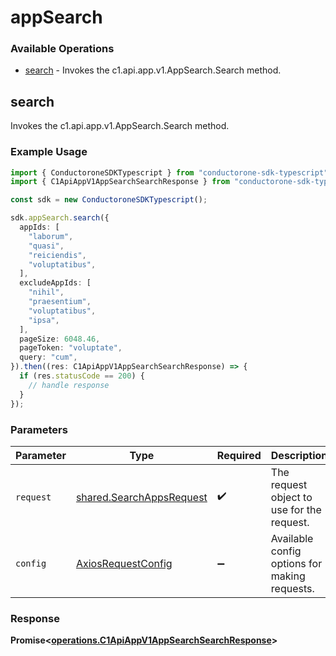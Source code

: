 # appSearch

### Available Operations

* [search](#search) - Invokes the c1.api.app.v1.AppSearch.Search method.

## search

Invokes the c1.api.app.v1.AppSearch.Search method.

### Example Usage

```typescript
import { ConductoroneSDKTypescript } from "conductorone-sdk-typescript";
import { C1ApiAppV1AppSearchSearchResponse } from "conductorone-sdk-typescript/dist/sdk/models/operations";

const sdk = new ConductoroneSDKTypescript();

sdk.appSearch.search({
  appIds: [
    "laborum",
    "quasi",
    "reiciendis",
    "voluptatibus",
  ],
  excludeAppIds: [
    "nihil",
    "praesentium",
    "voluptatibus",
    "ipsa",
  ],
  pageSize: 6048.46,
  pageToken: "voluptate",
  query: "cum",
}).then((res: C1ApiAppV1AppSearchSearchResponse) => {
  if (res.statusCode == 200) {
    // handle response
  }
});
```

### Parameters

| Parameter                                                            | Type                                                                 | Required                                                             | Description                                                          |
| -------------------------------------------------------------------- | -------------------------------------------------------------------- | -------------------------------------------------------------------- | -------------------------------------------------------------------- |
| `request`                                                            | [shared.SearchAppsRequest](../../models/shared/searchappsrequest.md) | :heavy_check_mark:                                                   | The request object to use for the request.                           |
| `config`                                                             | [AxiosRequestConfig](https://axios-http.com/docs/req_config)         | :heavy_minus_sign:                                                   | Available config options for making requests.                        |


### Response

**Promise<[operations.C1ApiAppV1AppSearchSearchResponse](../../models/operations/c1apiappv1appsearchsearchresponse.md)>**

